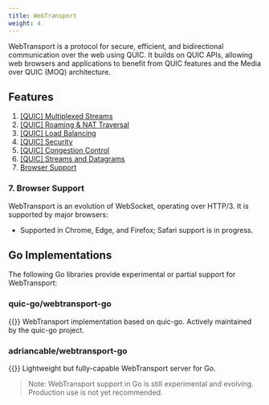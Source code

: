```yaml
---
title: WebTransport
weight: 4
---
```


WebTransport is a protocol for secure, efficient, and bidirectional communication over the web using QUIC. It builds on QUIC APIs, allowing web browsers and applications to benefit from QUIC features and the Media over QUIC (MOQ) architecture.

## Features

1. [[QUIC] Multiplexed Streams](../quic/#1-multiplexed-streams)
2. [[QUIC] Roaming & NAT Traversal](../quic/#2-roaming--nat-traversal)
3. [[QUIC] Load Balancing](../quic/#3-load-balancing)
4. [[QUIC] Security](../quic/#4-security)
5. [[QUIC] Congestion Control](../quic/#5-congestion-control)
6. [[QUIC] Streams and Datagrams](../quic/#6-streams-and-datagrams)
7. [Browser Support](#7-browser-support)

### 7. Browser Support
WebTransport is an evolution of WebSocket, operating over HTTP/3. It is supported by major browsers:
- Supported in Chrome, Edge, and Firefox; Safari support is in progress.


## Go Implementations

The following Go libraries provide experimental or partial support for WebTransport:

### quic-go/webtransport-go
{{<github-readme-stats user="quic-go" repo="webtransport-go" >}}
WebTransport implementation based on quic-go. Actively maintained by the quic-go project.

### adriancable/webtransport-go
{{<github-readme-stats user="adriancable" repo="webtransport-go" >}}
Lightweight but fully-capable WebTransport server for Go.

> Note: WebTransport support in Go is still experimental and evolving. Production use is not yet recommended.